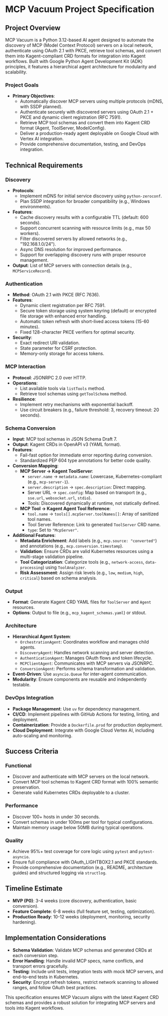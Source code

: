 # MCP Vacuum Project Specification

## Project Overview

MCP Vacuum is a Python 3.12-based AI agent designed to automate the discovery of MCP (Model Context Protocol) servers on a local network, authenticate using OAuth 2.1 with PKCE, retrieve tool schemas, and convert them into Kagent-compliant CRD formats for integration into Kagent workflows. Built with Google Python Agent Development Kit (ADK) principles, it features a hierarchical agent architecture for modularity and scalability.

### Project Goals

- **Primary Objectives**:
  - Automatically discover MCP servers using multiple protocols (mDNS, with SSDP planned).
  - Authenticate securely with discovered servers using OAuth 2.1 + PKCE and dynamic client registration (RFC 7591).
  - Retrieve MCP tool schemas and convert them into Kagent CRD format (Agent, ToolServer, ModelConfig).
  - Deliver a production-ready agent deployable on Google Cloud with Vertex AI integration.
  - Provide comprehensive documentation, testing, and DevOps integration.

## Technical Requirements

### Discovery
- **Protocols**: 
  - Implement mDNS for initial service discovery using `python-zeroconf`.
  - Plan SSDP integration for broader compatibility (e.g., Windows environments).
- **Features**:
  - Cache discovery results with a configurable TTL (default: 600 seconds).
  - Support concurrent scanning with resource limits (e.g., max 50 workers).
  - Filter discovered servers by allowed networks (e.g., "192.168.1.0/24").
  - Async DNS resolution for improved performance.
  - Support for overlapping discovery runs with proper resource management.
- **Output**: List of MCP servers with connection details (e.g., `MCPServiceRecord`).

### Authentication
- **Method**: OAuth 2.1 with PKCE (RFC 7636).
- **Features**:
  - Dynamic client registration per RFC 7591.
  - Secure token storage using system keyring (default) or encrypted file storage with enhanced error handling.
  - Automatic token refresh with short-lived access tokens (15-60 minutes).
  - Fixed 128-character PKCE verifiers for optimal security.
- **Security**:
  - Exact redirect URI validation.
  - State parameter for CSRF protection.
  - Memory-only storage for access tokens.

### MCP Interaction
- **Protocol**: JSONRPC 2.0 over HTTP.
- **Operations**:
  - List available tools via `listTools` method.
  - Retrieve tool schemas using `getToolSchema` method.
- **Resilience**:
  - Implement retry mechanisms with exponential backoff.
  - Use circuit breakers (e.g., failure threshold: 3, recovery timeout: 20 seconds).

### Schema Conversion
- **Input**: MCP tool schemas in JSON Schema Draft 7.
- **Output**: Kagent CRDs in OpenAPI v3 (YAML format).
- **Features**:
  - Fail-fast option for immediate error reporting during conversion.
  - Standardized PEP 604 type annotations for better code quality.
- **Conversion Mapping**:
  - **MCP Server → Kagent ToolServer**:
    - `server.name` → `metadata.name`: Lowercase, Kubernetes-compliant (e.g., `mcp-server-1`).
    - `server.description` → `spec.description`: Direct mapping.
    - Server URL → `spec.config`: Map based on transport (e.g., `sse.url`, `websocket.url`, `stdio`).
    - Tools: Discovered dynamically at runtime, not statically defined.
  - **MCP Tool → Kagent Agent Tool Reference**:
    - `tool.name` → `tools[].mcpServer.toolNames[]`: Array of sanitized tool names.
    - Tool Server Reference: Link to generated `ToolServer` CRD name.
    - `type`: Set to `"McpServer"`.
- **Additional Features**:
  - **Metadata Enrichment**: Add labels (e.g., `mcp.source: "converted"`) and annotations (e.g., `mcp.conversion.timestamp`).
  - **Validation**: Ensure CRDs are valid Kubernetes resources using a multi-stage validation pipeline.
  - **Tool Categorization**: Categorize tools (e.g., `network-access`, `data-processing`) using `ToolAnalyzer`.
  - **Risk Assessment**: Assign risk levels (e.g., `low`, `medium`, `high`, `critical`) based on schema analysis.

### Output
- **Format**: Generate Kagent CRD YAML files for `ToolServer` and `Agent` resources.
- **Options**: Output to file (e.g., `mcp_kagent_schemas.yaml`) or stdout.

### Architecture
- **Hierarchical Agent System**:
  - `OrchestrationAgent`: Coordinates workflow and manages child agents.
  - `DiscoveryAgent`: Handles network scanning and server detection.
  - `AuthenticationAgent`: Manages OAuth flows and token lifecycle.
  - `MCPClientAgent`: Communicates with MCP servers via JSONRPC.
  - `ConversionAgent`: Performs schema transformation and validation.
- **Event-Driven**: Use `asyncio.Queue` for inter-agent communication.
- **Modularity**: Ensure components are reusable and independently testable.

### DevOps Integration
- **Package Management**: Use `uv` for dependency management.
- **CI/CD**: Implement pipelines with GitHub Actions for testing, linting, and deployment.
- **Containerization**: Provide a `Dockerfile.prod` for production deployment.
- **Cloud Deployment**: Integrate with Google Cloud Vertex AI, including auto-scaling and monitoring.

## Success Criteria

### Functional
- Discover and authenticate with MCP servers on the local network.
- Convert MCP tool schemas to Kagent CRD format with 100% semantic preservation.
- Generate valid Kubernetes CRDs deployable to a cluster.

### Performance
- Discover 100+ hosts in under 30 seconds.
- Convert schemas in under 100ms per tool for typical configurations.
- Maintain memory usage below 50MB during typical operations.

### Quality
- Achieve 95%+ test coverage for core logic using `pytest` and `pytest-asyncio`.
- Ensure full compliance with OAuth_LIGHTBOX2.1 and PKCE standards.
- Provide comprehensive documentation (e.g., README, architecture guides) and structured logging via `structlog`.

## Timeline Estimate
- **MVP (P0)**: 3-4 weeks (core discovery, authentication, basic conversion).
- **Feature Complete**: 6-8 weeks (full feature set, testing, optimization).
- **Production Ready**: 10-12 weeks (deployment, monitoring, security hardening).

## Implementation Considerations
- **Schema Validation**: Validate MCP schemas and generated CRDs at each conversion step.
- **Error Handling**: Handle invalid MCP specs, name conflicts, and transport errors gracefully.
- **Testing**: Include unit tests, integration tests with mock MCP servers, and end-to-end tests in Kubernetes.
- **Security**: Encrypt refresh tokens, restrict network scanning to allowed ranges, and follow OAuth best practices.

This specification ensures MCP Vacuum aligns with the latest Kagent CRD schemas and provides a robust solution for integrating MCP servers and tools into Kagent workflows.
